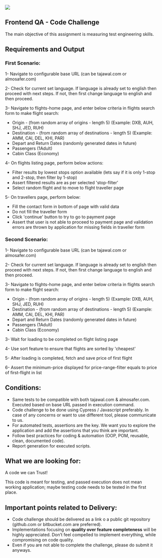 ![](https://argaamplus.s3.amazonaws.com/159afd60-8669-4140-aa9e-fe46791f515d.png)

## Frontend QA - Code Challenge
The main objective of this assignment is measuring test engineering skills. 

## Requirements and Output
### First Scenario:

1- Navigate to​  configurable base URL (can be tajawal.com or almosafer.com) 
 
2- Check for current set language. If language is already set to english then proceed with next steps. If not, then first change language to english and then proceed.

3- Navigate to flights-home page, and enter below criteria in flights search form to make flight search:
- Origin - (from random array of origins - length 5) (Example: DXB, AUH, SHJ, JED, RUH)
- Destination - (from random array of destinations - length 5) (Example: AMM, CAI, DEL, KHI, PAR)
- Depart and Return Dates (randomly generated dates in future) 
- Passengers (1Adult)
- Cabin Class (Economy)

4- On flights listing page, perform below actions:
- Filter results by lowest stops option available (lets say if it is only 1-stop and 2-stop, then filter by 1-stop)
- Assert filtered results are as per selected 'stop-filter' 
- Select random flight and to move to flight traveller page

5- On travellers page, perform below:
- Fill the contact form in bottom of page with valid data
- Do not fill the traveller form 
- Click 'continue' button to try to go to payment page
- Assert that user is not able to proceed to payment page and validation errors are thrown by application for missing fields in traveller form

### Second Scenario:

1- Navigate to​  configurable base URL (can be tajawal.com or almosafer.com) 

2- Check for current set language. If language is already set to english then proceed with next steps. If not, then first change language to english and then proceed.

3- Navigate to flights-home page, and enter below criteria in flights search form to make flight search:
- Origin - (from random array of origins - length 5) (Example: DXB, AUH, SHJ, JED, RUH)
- Destination - (from random array of destinations - length 5) (Example: AMM, CAI, DEL, KHI, PAR)
- Depart and Return Dates (randomly generated dates in future) 
- Passengers (1Adult)
- Cabin Class (Economy)

3- Wait for loading to be completed on flight listing page

4- Use sort feature to ensure that flights are sorted by 'cheapest'
 
5- After loading is completed, fetch and save price of first flight

6- Assert the minimum-price displayed for price-range-filter equals to price of first-flight in list


## Conditions:
- Same tests to be compatible with both tajawal.com & almosafer.com. Executed based on base URL passed in execution command. 
- Code challenge to be done using Cypress / Javascript preferably. In case of any concerns or want to use different tool, please communicate to us.
- For automated tests, assertions are the key. We want you to explore the application and add the assertions that you think are important.
- Follow best practices for coding & automation (OOP, POM, reusable, clean, documented code).
- Report generation for executed scripts.


## What we are looking for:
A code we can Trust!

This code is meant for testing, and passed execution does not mean working application; maybe testing code needs to be tested in the first place.

## Important points related to Delivery:
- Code challenge should be delivered as a link o a public git repository (github.com or bitbucket.com are preferred). 
- Implementations focusing on **quality over feature completeness** will be highly appreciated.  Don’t feel compelled to implement everything, while compromising on code quality. 
- Even if you are not able to complete the challenge, please do submit it anyways.


